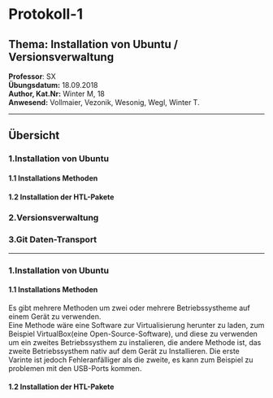 # Protokoll-1  
## Thema: Installation von Ubuntu /  Versionsverwaltung  
**Professor**: SX    
**Übungsdatum:** 18.09.2018   
**Author, Kat.Nr:** Winter M, 18  
**Anwesend:** Vollmaier, Vezonik, Wesonig, Wegl, Winter T.  
- - -  
## Übersicht  
### 1.Installation von Ubuntu
#### 1.1 Installations Methoden  
#### 1.2 Installation der HTL-Pakete  
### 2.Versionsverwaltung  
### 3.Git Daten-Transport
_ _ _
  
### 1.Installation von Ubuntu  

#### 1.1 Installations Methoden  
  
  Es gibt mehrere Methoden um zwei oder mehrere Betriebssystheme auf einem Gerät zu verwenden.  
  Eine Methode wäre eine Software zur Virtualisierung herunter zu laden, zum Beispiel VirtualBox(eine Open-Source-Software),
  und diese zu verwenden um ein zweites Betriebssysthem zu instalieren, die andere Methode ist, das zweite Betriebssysthem nativ auf dem Gerät zu Installieren. Die erste Varinte ist jedoch Fehleranfälliger als die zweite, es kann zum Beispiel zu problemen mit den USB-Ports kommen.
  
  

#### 1.2 Installation der HTL-Pakete  

